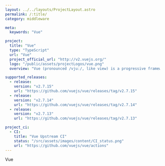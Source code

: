 ```yaml
---
layout: ../../layouts/ProjectLayout.astro
permalink: /:title/
category: middleware

meta:
  keywords: "Vue"

project:
  title: "Vue"
  type: "TypeScript"
  url: "Vue"
  project_official_url: "http://v2.vuejs.org/"
  logo: "/public/assets/projectLogos/vue.png"
  overview: "Vue (pronounced /vjuː/, like view) is a progressive framework for building user interfaces. It is designed from the ground up to be incrementally adoptable, and can easily scale between a library and a framework depending on different use cases. It consists of an approachable core library that focuses on the view layer only, and an ecosystem of supporting libraries that helps you tackle complexity in large Single-Page Applications."

supported_releases:
  - release:
    version: "v2.7.15"
    url: "https://github.com/vuejs/vue/releases/tag/v2.7.15"
  - release:
    version: "v2.7.14"
    url: "https://github.com/vuejs/vue/releases/tag/v2.7.14"
  - release:
    version: "v2.7.13"
    url: "https://github.com/vuejs/vue/releases/tag/v2.7.13"

project_ci:
  - CI:
    title: "Vue Upstream CI"
    status: "/src/assets/images/content/CI_status.png"
    url: "https://github.com/vuejs/vue/actions"
---
```


<p>Vue</p>
